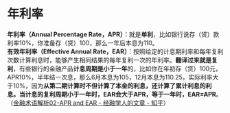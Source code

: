 # 年利率

**年利率（Annual Percentage Rate，APR）**：就是**单利**，比如银行说存（贷）款利率10%，你准备存（贷）100，那么一年后本息为110。  
**有效年利率（Effective Annual Rate，EAR）**：按照给定的计息期利率和每年复利次数计算利息时，能够产生相同结果的每年复利一次的年利率。**翻译过来就是复利**，有些银行的金融产品**计息周期是小于一年**的，比如你在年初存（贷）100元，APR10%，半年结一次息，那么6月本息为105，12月本息为110.25，实际利率大于10%，因为**从第二期计算时不但计算了本金的利息，还计算了累计利息的利息。当计息的复利周期小于一年时，EAR会大于APR，等于一年时，EAR=APR**。（[金融术语解析02-APR and EAR - 经融学人的文章 - 知乎](https://zhuanlan.zhihu.com/p/145178003)）

<APR />

<script setup>
import APR from '../.vitepress/components/APR.vue'
</script>
